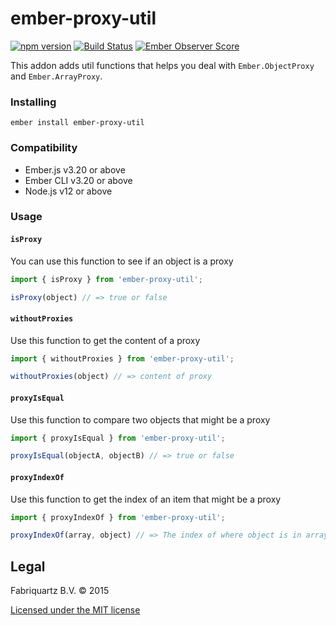 # ember-proxy-util
[![npm version](https://badge.fury.io/js/ember-proxy-util.svg)](http://badge.fury.io/js/ember-proxy-util)
[![Build Status](https://travis-ci.org/Fabriquartz/ember-proxy-util.svg?branch=master)](https://travis-ci.org/Fabriquartz/ember-proxy-util)
[![Ember Observer Score](http://emberobserver.com/badges/ember-proxy-util.svg)](http://emberobserver.com/addons/ember-proxy-util)

This addon adds util functions that helps you deal with `Ember.ObjectProxy` and `Ember.ArrayProxy`.

### Installing

```
ember install ember-proxy-util
```

### Compatibility

* Ember.js v3.20 or above
* Ember CLI v3.20 or above
* Node.js v12 or above

### Usage

#### `isProxy`

You can use this function to see if an object is a proxy

```js
import { isProxy } from 'ember-proxy-util';

isProxy(object) // => true or false
```

#### `withoutProxies`

Use this function to get the content of a proxy

```js
import { withoutProxies } from 'ember-proxy-util';

withoutProxies(object) // => content of proxy
```

#### `proxyIsEqual`

Use this function to compare two objects that might be a proxy

```js
import { proxyIsEqual } from 'ember-proxy-util';

proxyIsEqual(objectA, objectB) // => true or false
```

#### `proxyIndexOf`

Use this function to get the index of an item that might be a proxy

```js
import { proxyIndexOf } from 'ember-proxy-util';

proxyIndexOf(array, object) // => The index of where object is in array or -1
```

## Legal

Fabriquartz B.V. &copy; 2015

[Licensed under the MIT license](http://www.opensource.org/licenses/mit-license.php)
